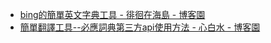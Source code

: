 * [bing的簡單英文字典工具 - 徘徊在海島 - 博客園](http://www.cnblogs.com/zhengsh/p/5877471.html)
* [簡單翻譯工具--必應詞典第三方api使用方法 - 心白水 - 博客園](http://www.cnblogs.com/xinbs/p/5876906.html)
